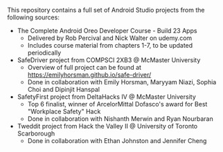 This repository contains a full set of Android Studio projects from the following sources:
- The Complete Android Oreo Developer Course - Build 23 Apps
  - Delivered by Rob Percival and Nick Walter on udemy.com
  - Includes course material from chapters 1-7, to be updated periodically
- SafeDriver project from COMPSCI 2XB3 @ McMaster University
  - Overview of full project can be found at https://emilyhorsman.github.io/safe-driver/
  - Done in collaboration with Emily Horsman, Maryyam Niazi, Sophia Choi and Dipinjit Hanspal
- SafetyFirst project from DeltaHacks IV @ McMaster University
  - Top 6 finalist, winner of ArcelorMittal Dofasco's award for Best "Workplace Safety" Hack
  - Done in collaboration with Nishanth Merwin and Ryan Nourbaran
- Tweddit project from Hack the Valley II @ University of Toronto Scarborough
  - Done in collaboration with Ethan Johnston and Jennifer Cheng
